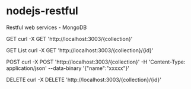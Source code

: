 # nodejs-restful
Restful web services - MongoDB


GET
curl -X GET 'http://localhost:3003/{collection}'

GET List
curl -X GET 'http://localhost:3003/{collection}/{id}'

POST
curl -X POST 'http://localhost:3003/{collection}' -H 'Content-Type: application/json' --data-binary '{"name":"xxxxx"}'

DELETE
curl -X DELETE 'http://localhost:3003/{collection}/{id}'
